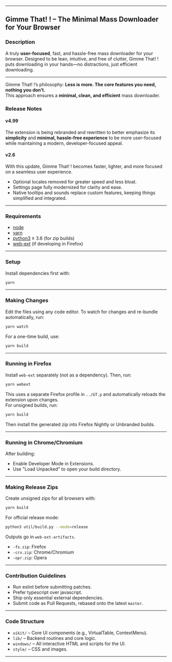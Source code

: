 ***

## Gimme That! ! – The Minimal Mass Downloader for Your Browser

### Description  
A truly **user-focused**, fast, and hassle-free mass downloader for your browser. Designed to be lean, intuitive, and free of clutter, Gimme That! ! puts downloading in your hands—no distractions, just efficient downloading.

***
Gimme That! !’s philosophy: **Less is more. The core features you need, nothing you don’t.**  
This approach ensures a **minimal, clean, and efficient** mass downloader.

### Release Notes
#### v4.99
The extension is being rebranded and rewritten to better emphasize its **simplicity** and **minimal, hassle-free experience** to be more user-focused while maintaining a modern, developer-focused appeal.


#### v2.6  
With this update, Gimme That! ! becomes faster, lighter, and more focused on a seamless user experience.


- Optional locales removed for greater speed and less bloat.
- Settings page fully modernized for clarity and ease.
- Native tooltips and sounds replace custom features, keeping things simplified and integrated.


***

### Requirements

- [node](https://nodejs.org/en/)  
- [yarn](https://yarnpkg.com/)  
- [python3](https://www.python.org/) ≥ 3.6 (for zip builds)  
- [web-ext](https://www.npmjs.com/package/web-ext) (if developing in Firefox)  

***

### Setup

Install dependencies first with:
```bash
yarn
```

***

### Making Changes

Edit the files using any code editor. To watch for changes and re-bundle automatically, run:
```bash
yarn watch
```

For a one-time build, use:
```bash
yarn build
```

***

### Running in Firefox

Install `web-ext` separately (not as a dependency). Then, run:
```bash
yarn webext
```
This uses a separate Firefox profile in `../GT.p` and automatically reloads the extension upon changes.  
For unsigned builds, run:
```bash
yarn build
```
Then install the generated zip into Firefox Nightly or Unbranded builds.

***

### Running in Chrome/Chromium

After building:
- Enable Developer Mode in Extensions.
- Use "Load Unpacked" to open your build directory.

***

### Making Release Zips

Create unsigned zips for all browsers with:
```bash
yarn build
```
For official release mode:
```bash
python3 util/build.py --mode=release
```

Outputs go in `web-ext-artifacts`.

- `-fx.zip`: Firefox  
- `-crx.zip`: Chrome/Chromium  
- `-opr.zip`: Opera  

***

### Contribution Guidelines

- Run eslint before submitting patches.
- Prefer typescript over javascript.
- Ship only essential external dependencies.
- Submit code as Pull Requests, rebased onto the latest `master`.

***

### Code Structure

- `uikit/` – Core UI components (e.g., VirtualTable, ContextMenu).
- `lib/` – Backend routines and core logic.
- `windows/` – All interactive HTML and scripts for the UI.
- `style/` – CSS and images.

***


